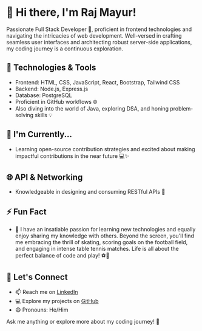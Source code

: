 # 👋 Hi there, I'm Raj Mayur!

Passionate Full Stack Developer 🚀, proficient in frontend technologies and navigating the intricacies of web development. Well-versed in crafting seamless user interfaces and architecting robust server-side applications, my coding journey is a continuous exploration.

## 🔧 Technologies & Tools
- Frontend: HTML, CSS, JavaScript, React, Bootstrap, Tailwind CSS
- Backend: Node.js, Express.js
- Database: PostgreSQL
- Proficient in GitHub workflows 🌐
- Also diving into the world of Java, exploring DSA, and honing problem-solving skills 💡

## 🌱 I'm Currently...
- Learning open-source contribution strategies and excited about making impactful contributions in the near future 💻✨

## 🌐 API & Networking
- Knowledgeable in designing and consuming RESTful APIs 🚀

## ⚡ Fun Fact
- 🚀 I have an insatiable passion for learning new technologies and equally enjoy sharing my knowledge with others. Beyond the screen, you'll find me embracing the thrill of skating, scoring goals on the football field, and engaging in intense table tennis matches. Life is all about the perfect balance of code and play! ⚽🏓

## 💬 Let's Connect
- 📫 Reach me on [LinkedIn](https://www.linkedin.com/in/mayuryaduvanshi-fullstackdeveloper/)
- 💻 Explore my projects on [GitHub](https://github.com/Raj-400BC)
- 😄 Pronouns: He/Him

Ask me anything or explore more about my coding journey! 🚀
